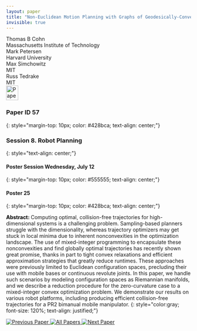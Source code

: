 ```yaml
---
layout: paper
title: "Non-Euclidean Motion Planning with Graphs of Geodesically-Convex Sets"
invisible: true
---
```

<div class="paper-authors">
<div class="paper-author-box">
    <div class="paper-author-name">Thomas B Cohn</div>
    <div class="paper-author-uni">Massachusetts Institute of Technology</div>
</div>
<div class="paper-author-box">
    <div class="paper-author-name">Mark Petersen</div>
    <div class="paper-author-uni">Harvard University</div>
</div>
<div class="paper-author-box">
    <div class="paper-author-name">Max Simchowitz</div>
    <div class="paper-author-uni">MIT</div>
</div>
<div class="paper-author-box">
    <div class="paper-author-name">Russ Tedrake</div>
    <div class="paper-author-uni">MIT</div>
</div>

</div><div class="paper-pdf">
<div> <a href="http://www.roboticsproceedings.org/rss19/p057.pdf"><img src="{{ site.baseurl }}/images/paper_link.png" alt="Paper Website" width = "33"  height = "40"/></a> </div>
</div>

### Paper ID 57
{: style="margin-top: 10px; color: #428bca; text-align: center;"}

### Session 8. Robot Planning
{: style="text-align: center;"}

#### Poster Session Wednesday, July 12
{: style="margin-top: 10px; color: #555555; text-align: center;"}

#### Poster 25
{: style="margin-top: 10px; color: #428bca; text-align: center;"}

<b style="color: black;">Abstract: </b>Computing optimal, collision-free trajectories for high-dimensional systems is a challenging problem. Sampling-based planners struggle with the dimensionality, whereas trajectory optimizers may get stuck in local minima due to inherent nonconvexities in the optimization landscape. The use of mixed-integer programming to encapsulate these nonconvexities and find globally optimal trajectories has recently shown great promise, thanks in part to tight convex relaxations and efficient approximation strategies that greatly reduce runtimes. These approaches were previously limited to Euclidean configuration spaces, precluding their use with mobile bases or continuous revolute joints. In this paper, we handle such scenarios by modeling configuration spaces as Riemannian manifolds, and we describe a reduction procedure for the zero-curvature case to a mixed-integer convex optimization problem. We demonstrate our results on various robot platforms, including producing efficient collision-free trajectories for a PR2 bimanual mobile manipulator.
{: style="color:gray; font-size: 120%; text-align: justified;"}


<div class="paper-menu">
<a href="{{ site.baseurl }}/program/papers/056/"> <img src="{{ site.baseurl }}/images/previous_paper_icon.png" alt="Previous Paper" title="Previous Paper"/> </a>
<a href="{{ site.baseurl }}/program/papers"><img src="{{ site.baseurl }}/images/overview_icon.png" alt="All Papers" title="All Papers"/> </a>
<a href="{{ site.baseurl }}/program/papers/058/"> <img src="{{ site.baseurl }}/images/next_paper_icon.png" alt="Next Paper" title="Next Paper"/> </a>

</div>
